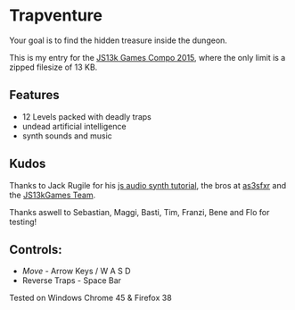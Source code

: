# Trapventure
Your goal is to find the hidden treasure inside the dungeon.

This is my entry for the [JS13k Games Compo 2015](http://2015.js13kgames.com/), where the only limit is a zipped filesize of 13 KB.

## Features 
* 12 Levels packed with deadly traps 
* undead artificial intelligence
* synth sounds and music

## Kudos
Thanks to Jack Rugile for his [js audio synth tutorial](http://codepen.io/jackrugile/blog/arcade-audio-for-js13k-games), the bros at [as3sfxr](http://www.superflashbros.net/as3sfxr/) and the [JS13kGames Team](http://2015.js13kgames.com/). 

Thanks aswell to Sebastian, Maggi, Basti, Tim, Franzi, Bene and Flo for testing!

## Controls:
* _Move_ - Arrow Keys / W A S D
* Reverse Traps - Space Bar


Tested on Windows Chrome 45 & Firefox 38
